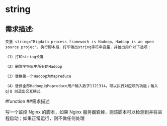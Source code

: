 # string
## 需求描述:  
  
    变量 string="Bigdata process framework is Hadoop，Hadoop is an open source projec"，执行脚本后，打印输出string字符串变量，并给出用户以下选项：  
    
    （1）打印string长度  
    
    （2）删除字符串中所有的Hadoop  
    
    （3）替换第一个Hadoop为Mapreduce  
    
    （4）替换全部Hadoop为Mapreduce用户输入数字1121314，可以执行对应项的功能；输入q|Q 则退出交互模式  
    


#function
##需求描述  
  
  写一个监控 Nginx 的脚本，如果 Nginx 服务器宕掉，则该脚本可以检测到并将进程启动；如果正常运行，则不做任何处理  
  
